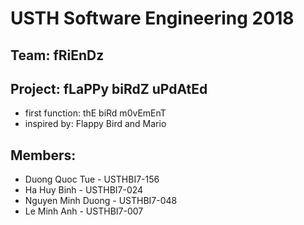 # USTH Software Engineering 2018
## Team: fRiEnDz
## Project: fLaPPy biRdZ uPdAtEd



* first function: thE biRd m0vEmEnT
* inspired by: Flappy Bird and Mario
    




## Members:

* Duong Quoc Tue - USTHBI7-156
* Ha Huy Binh - USTHBI7-024
* Nguyen Minh Duong - USTHBI7-048
* Le Minh Anh - USTHBI7-007
    
